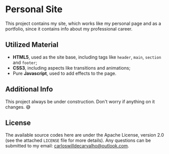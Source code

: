 # Personal Site

This project contains my site, which works like my personal page and as a portfolio, since it contains info about my professional career.

## Utilized Material

- **HTML5**, used as the site base, including tags like `header`, `main`, `section` and `footer`;
- **CSS3**, including aspects like transitions and animations;
- Pure **Javascript**, used to add effects to the page.

## Additional Info

This project always be under construction. Don't worry if anything on it changes. 😅

## License

The available source codes here are under the Apache License, version 2.0 (see the attached `LICENSE` file for more details). Any questions can be submitted to my email: carloswilldecarvalho@outlook.com.